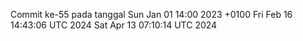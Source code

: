 Commit ke-55 pada tanggal Sun Jan 01 14:00 2023 +0100
Fri Feb 16 14:43:06 UTC 2024
Sat Apr 13 07:10:14 UTC 2024
